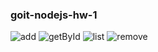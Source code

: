 ### goit-nodejs-hw-1

<img src="https://i.ibb.co/c3W6dnQ/add.jpg" alt="add" border="0">
<img src="https://i.ibb.co/jhwc7Gv/getById.jpg" alt="getById" border="0">
<img src="https://i.ibb.co/qJB8crk/list.jpg" alt="list" border="0">
<img src="https://i.ibb.co/MCcCxkY/remove.jpg" alt="remove" border="0">
